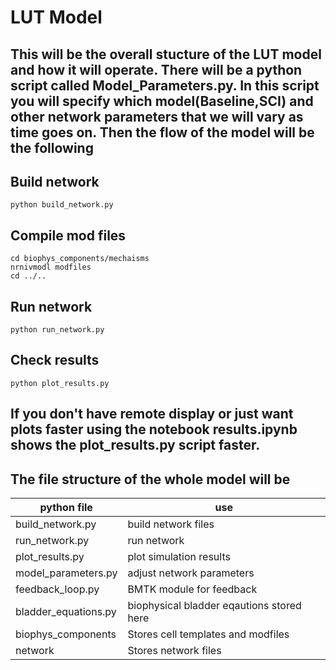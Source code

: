 # LUT Model

## This will be the overall stucture of the LUT model and how it will operate. There will be a python script called Model_Parameters.py. In this script you will specify which model(Baseline,SCI) and other network parameters that we will vary as time goes on. Then the flow of the model will be the following

## Build network
```
python build_network.py
```
## Compile mod files
```
cd biophys_components/mechaisms
nrnivmodl modfiles
cd ../..
```
## Run network
```
python run_network.py
```
## Check results
```
python plot_results.py
```
## If you don't have remote display or just want plots faster using the notebook results.ipynb shows the plot_results.py script faster.

## The file structure of the whole model will be 
| python file |use      |
|----------- | ----------- |
| build_network.py     |build network files            |
| run_network.py       |run network            | 
| plot_results.py      |plot simulation results            |
| model_parameters.py  |adjust network parameters                |
| feedback_loop.py     |BMTK module for feedback                  |
| bladder_equations.py |biophysical bladder eqautions stored here                 |
| biophys_components   |Stores cell templates and modfiles                 |
| network              |Stores network files                 |
